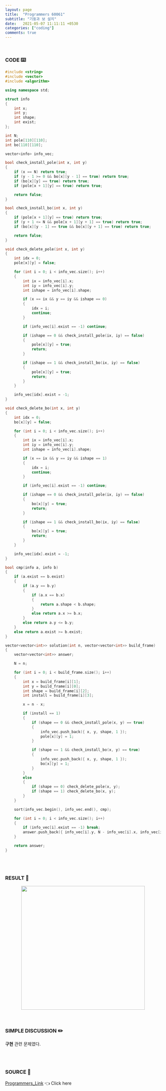 ```yaml
---
layout: page
title:  "Programmers 60061"
subtitle: "기둥과 보 설치"
date:   2021-05-07 11:11:11 +0530
categories: ["coding"]
comments: true
---
```


<br>

### CODE ⌨️

```c++
#include <string>
#include <vector>
#include <algorithm>

using namespace std;

struct info
{
	int x;
	int y;
	int shape;
	int exist;
};

int N;
int pole[110][110];
int bo[110][110];

vector<info> info_vec;

bool check_install_pole(int x, int y)
{
	if (x == N) return true;
	if (y - 1 >= 0 && bo[x][y - 1] == true) return true;
	if (bo[x][y] == true) return true;
	if (pole[x + 1][y] == true) return true;

	return false;
}

bool check_install_bo(int x, int y)
{
	if (pole[x + 1][y] == true) return true;
	if (y + 1 <= N && pole[x + 1][y + 1] == true) return true;
	if (bo[x][y - 1] == true && bo[x][y + 1] == true) return true;

	return false;
}

void check_delete_pole(int x, int y)
{
	int idx = 0;
	pole[x][y] = false;

	for (int i = 0; i < info_vec.size(); i++)
	{
		int ix = info_vec[i].x;
		int iy = info_vec[i].y;
		int ishape = info_vec[i].shape;

		if (x == ix && y == iy && ishape == 0)
		{
			idx = i;
			continue;
		}

		if (info_vec[i].exist == -1) continue;

		if (ishape == 0 && check_install_pole(ix, iy) == false)
		{
			pole[x][y] = true;
			return;
		}

		if (ishape == 1 && check_install_bo(ix, iy) == false)
		{
			pole[x][y] = true;
			return;
		}
	}

	info_vec[idx].exist = -1;
}

void check_delete_bo(int x, int y)
{
	int idx = 0;
	bo[x][y] = false;

	for (int i = 0; i < info_vec.size(); i++)
	{
		int ix = info_vec[i].x;
		int iy = info_vec[i].y;
		int ishape = info_vec[i].shape;

		if (x == ix && y == iy && ishape == 1)
		{
			idx = i;
			continue;
		}

		if (info_vec[i].exist == -1) continue;

		if (ishape == 0 && check_install_pole(ix, iy) == false)
		{
			bo[x][y] = true;
			return;
		}

		if (ishape == 1 && check_install_bo(ix, iy) == false)
		{
			bo[x][y] = true;
			return;
		}
	}

	info_vec[idx].exist = -1;
}

bool cmp(info a, info b)
{
	if (a.exist == b.exist)
	{
		if (a.y == b.y)
		{
			if (a.x == b.x)
			{
				return a.shape < b.shape;
			}
			else return a.x >= b.x;
		}
		else return a.y <= b.y;
	}
	else return a.exist >= b.exist;
}

vector<vector<int>> solution(int n, vector<vector<int>> build_frame)
{
	vector<vector<int>> answer;

	N = n;

	for (int i = 0; i < build_frame.size(); i++)
	{
		int x = build_frame[i][1];
		int y = build_frame[i][0];
		int shape = build_frame[i][2];
		int install = build_frame[i][3];

		x = n - x;

		if (install == 1)
		{
			if (shape == 0 && check_install_pole(x, y) == true)
			{
				info_vec.push_back({ x, y, shape, 1 });
				pole[x][y] = 1;
			}

			if (shape == 1 && check_install_bo(x, y) == true)
			{
				info_vec.push_back({ x, y, shape, 1 });
				bo[x][y] = 1;
			}
		}
		else
		{
			if (shape == 0) check_delete_pole(x, y);
			if (shape == 1) check_delete_bo(x, y);
		}
	}

	sort(info_vec.begin(), info_vec.end(), cmp);

	for (int i = 0; i < info_vec.size(); i++)
	{
		if (info_vec[i].exist == -1) break;
		answer.push_back({ info_vec[i].y, N - info_vec[i].x, info_vec[i].shape });
	}

	return answer;
}
```  

<br>
<br>

### RESULT 💛

<img src="{{ '/assets/programmers/p60061r.jpg' }}" style="width: 400px; height: auto; margin-left: auto; margin-right: auto; display: block;">  

<br>
<br>

### SIMPLE DISCUSSION ✏️

**구현** 관련 문제였다.  

<br>
<br>

### SOURCE 💎

[Programmers_Link][link] 👈 Click here  

<br>
<br>

<script src="https://utteranc.es/client.js"
        repo="DCherish/DCherish.github.io"
        issue-term="pathname"
        theme="boxy-light"
        crossorigin="anonymous"
        async>
</script>

[link]: https://programmers.co.kr/learn/courses/30/lessons/60061